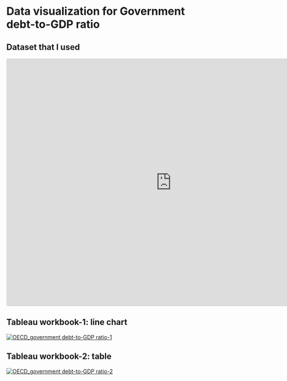 # Data visualization for Government debt-to-GDP ratio

## Dataset that I used

<iframe src="https://data.oecd.org/chart/7eJB" width="860" height="645" style="border: 0" mozallowfullscreen="true" webkitallowfullscreen="true" allowfullscreen="true">
  <a href="https://data.oecd.org/chart/7eJB" target="_blank">OECD Chart: General government debt, Total, % of GDP, Annual, 2020</a>
</iframe>

## Tableau workbook-1: line chart
<div class='tableauPlaceholder' id='viz1698950475102' style='position: relative'><noscript><a href='#'><img alt='OECD_government debt-to-GDP ratio-1 ' src='https:&#47;&#47;public.tableau.com&#47;static&#47;images&#47;OE&#47;OECD_governmentbedtto-GDPratio_linechart&#47;OECD_governmentdebt-to-GDPratio-1&#47;1_rss.png' style='border: none' /></a></noscript><object class='tableauViz'  style='display:none;'><param name='host_url' value='https%3A%2F%2Fpublic.tableau.com%2F' /> <param name='embed_code_version' value='3' /> <param name='site_root' value='' /><param name='name' value='OECD_governmentbedtto-GDPratio_linechart&#47;OECD_governmentdebt-to-GDPratio-1' /><param name='tabs' value='no' /><param name='toolbar' value='yes' /><param name='static_image' value='https:&#47;&#47;public.tableau.com&#47;static&#47;images&#47;OE&#47;OECD_governmentbedtto-GDPratio_linechart&#47;OECD_governmentdebt-to-GDPratio-1&#47;1.png' /> <param name='animate_transition' value='yes' /><param name='display_static_image' value='yes' /><param name='display_spinner' value='yes' /><param name='display_overlay' value='yes' /><param name='display_count' value='yes' /><param name='language' value='ja-JP' /><param name='filter' value='publish=yes' /></object></div>                <script type='text/javascript'>                    var divElement = document.getElementById('viz1698950475102');                    var vizElement = divElement.getElementsByTagName('object')[0];                    vizElement.style.width='100%';vizElement.style.height=(divElement.offsetWidth*0.75)+'px';                    var scriptElement = document.createElement('script');                    scriptElement.src = 'https://public.tableau.com/javascripts/api/viz_v1.js';                    vizElement.parentNode.insertBefore(scriptElement, vizElement);                </script>

## Tableau workbook-2: table
<div class='tableauPlaceholder' id='viz1698936282941' style='position: relative'><noscript><a href='#'><img alt='OECD_government debt-to-GDP ratio-2 ' src='https:&#47;&#47;public.tableau.com&#47;static&#47;images&#47;OE&#47;OECD_governmentbedt-2&#47;OECD_governmentdebt-to-GDPratio-2&#47;1_rss.png' style='border: none' /></a></noscript><object class='tableauViz'  style='display:none;'><param name='host_url' value='https%3A%2F%2Fpublic.tableau.com%2F' /> <param name='embed_code_version' value='3' /> <param name='site_root' value='' /><param name='name' value='OECD_governmentbedt-2&#47;OECD_governmentdebt-to-GDPratio-2' /><param name='tabs' value='no' /><param name='toolbar' value='yes' /><param name='static_image' value='https:&#47;&#47;public.tableau.com&#47;static&#47;images&#47;OE&#47;OECD_governmentbedt-2&#47;OECD_governmentdebt-to-GDPratio-2&#47;1.png' /> <param name='animate_transition' value='yes' /><param name='display_static_image' value='yes' /><param name='display_spinner' value='yes' /><param name='display_overlay' value='yes' /><param name='display_count' value='yes' /><param name='language' value='ja-JP' /><param name='filter' value='publish=yes' /></object></div>                <script type='text/javascript'>                    var divElement = document.getElementById('viz1698936282941');                    var vizElement = divElement.getElementsByTagName('object')[0];                    vizElement.style.width='100%';vizElement.style.height=(divElement.offsetWidth*0.75)+'px';                    var scriptElement = document.createElement('script');                    scriptElement.src = 'https://public.tableau.com/javascripts/api/viz_v1.js';                    vizElement.parentNode.insertBefore(scriptElement, vizElement);                </script>
